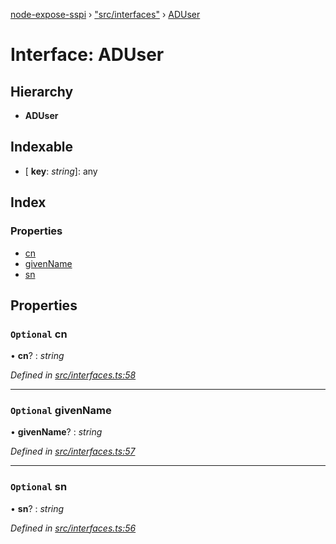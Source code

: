 [node-expose-sspi](../README.md) › ["src/interfaces"](../modules/_src_interfaces_.md) › [ADUser](_src_interfaces_.aduser.md)

# Interface: ADUser

## Hierarchy

* **ADUser**

## Indexable

* \[ **key**: *string*\]: any

## Index

### Properties

* [cn](_src_interfaces_.aduser.md#optional-cn)
* [givenName](_src_interfaces_.aduser.md#optional-givenname)
* [sn](_src_interfaces_.aduser.md#optional-sn)

## Properties

### `Optional` cn

• **cn**? : *string*

*Defined in [src/interfaces.ts:58](https://github.com/jlguenego/node-expose-sspi/blob/4e8c359/src/interfaces.ts#L58)*

___

### `Optional` givenName

• **givenName**? : *string*

*Defined in [src/interfaces.ts:57](https://github.com/jlguenego/node-expose-sspi/blob/4e8c359/src/interfaces.ts#L57)*

___

### `Optional` sn

• **sn**? : *string*

*Defined in [src/interfaces.ts:56](https://github.com/jlguenego/node-expose-sspi/blob/4e8c359/src/interfaces.ts#L56)*
